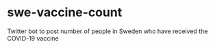 # swe-vaccine-count
Twitter bot to post number of people in Sweden who have received the COVID-19 vaccine

